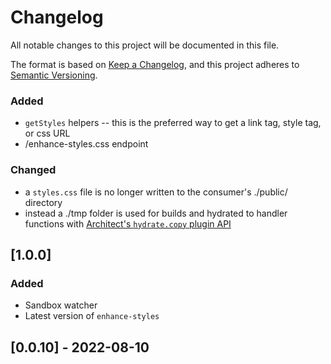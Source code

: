 # Changelog

All notable changes to this project will be documented in this file.

The format is based on [Keep a Changelog](https://keepachangelog.com/en/1.0.0/),
and this project adheres to [Semantic Versioning](https://semver.org/spec/v2.0.0.html).

### Added

- `getStyles` helpers -- this is the preferred way to get a link tag, style tag, or css URL
- /enhance-styles.css endpoint

### Changed

- a `styles.css` file is no longer written to the consumer's ./public/ directory
- instead a ./tmp folder is used for builds and hydrated to handler functions with [Architect's `hydrate.copy` plugin API](https://arc.codes/docs/en/guides/plugins/hydrate)

## [1.0.0]

### Added

- Sandbox watcher
- Latest version of `enhance-styles`

## [0.0.10] - 2022-08-10
